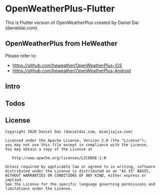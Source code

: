 # OpenWeatherPlus-Flutter

This is Flutter version of OpenWeatherPlus created by Daniel Dai (danieldai.com).
 
## OpenWeatherPlus from HeWeather

Please refer to:

- https://github.com/heweather/OpenWeatherPlus-iOS
- https://github.com/heweather/OpenWeatherPlus-Android

## Intro


## Todos


## License

	Copyright 2020 Daniel Dai (danieldai.com, mianjiajia.com)

    Licensed under the Apache License, Version 2.0 (the "License");
    you may not use this file except in compliance with the License.
    You may obtain a copy of the License at

       http://www.apache.org/licenses/LICENSE-2.0

    Unless required by applicable law or agreed to in writing, software
    distributed under the License is distributed on an "AS IS" BASIS,
    WITHOUT WARRANTIES OR CONDITIONS OF ANY KIND, either express or implied.
    See the License for the specific language governing permissions and
    limitations under the License.